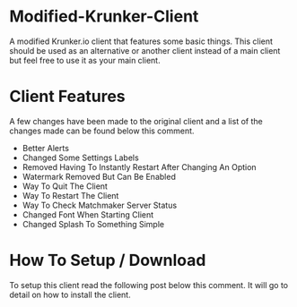 # Modified-Krunker-Client
A modified Krunker.io client that features some basic things. This client should be used as an alternative or another client instead of a main client but feel free to use it as your main client.

# Client Features
A few changes have been made to the original client and a list of the changes made can be found below this comment.

- Better Alerts
- Changed Some Settings Labels
- Removed Having To Instantly Restart After Changing An Option
- Watermark Removed But Can Be Enabled
- Way To Quit The Client
- Way To Restart The Client
- Way To Check Matchmaker Server Status
- Changed Font When Starting Client
- Changed Splash To Something Simple

# How To Setup / Download
To setup this client read the following post below this comment. It will go to detail on how to install the client.
